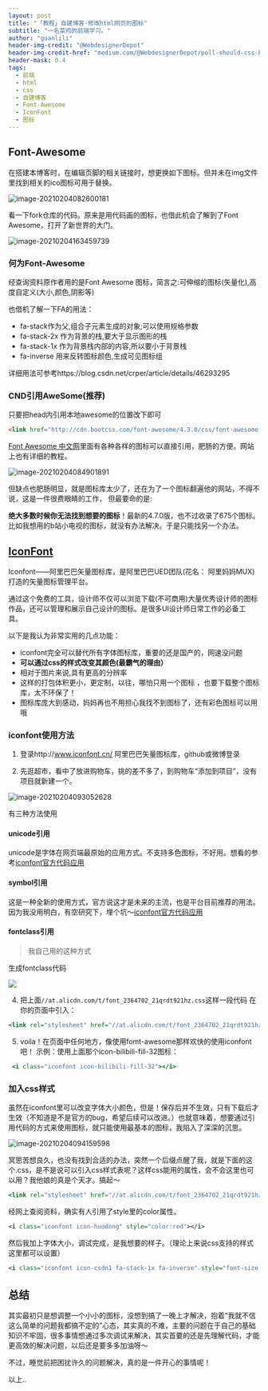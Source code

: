 ```yaml
---
layout: post
title: "「教程」自建博客-修改html网页的图标"
subtitle: "一名菜鸡的前端学习。"
author: "guanlili"
header-img-credit: "@WebdesignerDepot"
header-img-credit-href: "medium.com/@WebdesignerDepot/poll-should-css-become-more-like-a-programming-language-c74eb26a4270"
header-mask: 0.4
tags:
  - 前端
  - html
  - css
  - 自建博客
  - Font-Awesome
  - IconFont
  - 图标
---
```


## Font-Awesome

在搭建本博客时，在编辑页脚的相关链接时，想更换如下图标。但并未在img文件里找到相关的ico图标可用于替换。

![image-20210204082600181](https://cdn.jsdelivr.net/gh/guanlili/PictureBed/img/didimac20210204082600.png)

看一下fork仓库的代码。原来是用代码画的图标，也借此机会了解到了Font Awesome，打开了新世界的大门。

![image-20210204163459739](https://cdn.jsdelivr.net/gh/guanlili/PictureBed/img/didimac20210204163459.png)

### 何为Font-Awesome

经查询资料原作者用的是Font Awesome 图标，简言之:可伸缩的图标(矢量化),高度自定义(大小,颜色,阴影等)

也借机了解一下FA的用法：

- fa-stack作为父,组合子元素生成的对象;可以使用规格参数     
- fa-stack-2x 作为背景的栈,要大于显示图形的栈    
- fa-stack-1x 作为背景栈内部的内容,所以要小于背景栈    
- fa-inverse 用来反转图标颜色,生成可见图标组

详细用法可参考https://blog.csdn.net/crper/article/details/46293295

### CND引用AweSome(推荐)

只要把head内引用本地awesome的位置改下即可

```html
<link href="http://cdn.bootcss.com/font-awesome/4.3.0/css/font-awesome.min.css" rel="stylesheet">
```

[Font Awesome 中文网](http://www.fontawesome.com.cn/)里面有各种各样的图标可以直接引用，肥肠的方便。网站上也有详细的教程。

![image-20210204084901891](https://cdn.jsdelivr.net/gh/guanlili/PictureBed/img/didimac20210204084901.png)

但缺点也肥肠明显，就是图标库太少了，还在为了一个图标翻遍他的网站，不得不说，这是一件很费眼睛的工作， 但最要命的是:

**绝大多数时候你无法找到想要的图标**！最新的4.7.0版，也不过收录了675个图标。比如我想用的b站小电视的图标，就没有办法解决。于是只能找另一个办法。

## [IconFont](https://link.jianshu.com/?t=http://iconfont.cn/)

Iconfont——阿里巴巴矢量图标库，是阿里巴巴UED团队(花名： 阿里妈妈MUX)打造的矢量图标管理平台。

通过这个免费的工具，设计师不仅可以浏览下载(不可商用)大量优秀设计师的图标作品，还可以管理和展示自己设计的图标。是很多UI设计师日常工作的必备工具。

以下是我认为非常实用的几点功能：

- iconfont完全可以替代所有字体图标库，重要的还是国产的，网速没问题
- **可以通过css的样式改变其颜色(最霸气的理由）**
- 相对于图片来说,具有更高的分辨率
- 这样的打包体积更小，更定制，以往，哪怕只用一个图标 ，也要下载整个图标库，太不环保了！
- 图标库庞大到感动，妈妈再也不用担心我找不到图标了，还有彩色图标可以用哦

### iconfont使用方法

1. 登录http://www.iconfont.cn/ 阿里巴巴矢量图标库，github或微博登录

2. 先逛超市，看中了放进购物车，挑的差不多了，到购物车“添加到项目”，没有项目就新建一个。

![image-20210204093052628](https://cdn.jsdelivr.net/gh/guanlili/PictureBed/img/didimac20210204093052.png)

有三种方法使用

#### unicode引用

unicode是字体在网页端最原始的应用方式。不支持多色图标，不好用。想看的参考[iconfont官方代码应用](https://www.iconfont.cn/help/detail?spm=a313x.7781069.1998910419.17&helptype=code)

#### symbol引用

这是一种全新的使用方式，官方说这才是未来的主流，也是平台目前推荐的用法。因为我没用明白，有空研究下，埋个坑～[iconfont官方代码应用](https://www.iconfont.cn/help/detail?spm=a313x.7781069.1998910419.17&helptype=code)

#### fontclass引用

> 我自己用的这种方式

生成fontclass代码

![](https://cdn.jsdelivr.net/gh/guanlili/PictureBed/img/didimac20210204093200.png)

4. 把上面`//at.alicdn.com/t/font_2364702_21qrdt921hz.css`这样一段代码 在你的页面中引入：

```xml
<link rel="stylesheet" href="//at.alicdn.com/t/font_2364702_21qrdt921hz.css">
```

5. voila！在页面中任何地方，像使用fomt-awesome那样欢快的使用iconfont吧！
    示例：使用上面那个icon-bilibili-fill-32图标：

```jsx
 <i class="iconfont icon-bilibili-fill-32"></i>
```

### 加入css样式

虽然在iconfont里可以改变字体大小颜色，但是！保存后并不生效，只有下载后才生效（不知道是不是官方的bug，希望后续可以改进。）也就意味着，想要通过引用代码的方式来使用图标，就只能使用最基本的图标，我陷入了深深的沉思。

![image-20210204094159598](https://cdn.jsdelivr.net/gh/guanlili/PictureBed/img/didimac20210204094159.png)

冥思苦想良久，也没有找到合适的办法，突然一个后缀点醒了我，就是下面的这个.css，是不是说可以引入css样式表呢？这样css能用的属性，会不会这里也可以用？我他娘的真是个天才。搞起～

```jsx
<link rel="stylesheet" href="//at.alicdn.com/t/font_2364702_21qrdt921hz.css">
```

经网上查阅资料，确实有人引用了style里的color属性。

```xml
<i class="iconfont icon-huodong" style="color:red"></i>
```

然后我加上字体大小，调试完成，是我想要的样子。（理论上来说css支持的样式这里都可以设置）

```xml
<i class="iconfont icon-csdn1 fa-stack-1x fa-inverse" style="font-size:34px"></i>
```

## 总结

其实最初只是想调整一个小小的图标，没想到搞了一晚上才解决，抱着“我就不信这么简单的问题我都搞不定的”心态，其实真的不难，主要的问题在于自己的基础知识不牢固，很多事情想通过多次调试来解决，其实首要的还是先理解代码，才能更高效的解决问题，以后还是要多多加油呀～

不过，睡觉前把困扰许久的问题解决，真的是一件开心的事情呢！

以上..